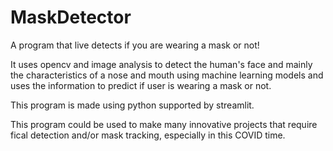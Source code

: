 # MaskDetector
A program that live detects if you are wearing a mask or not!

It uses opencv and image analysis to detect the human's face and mainly the characteristics of a nose and mouth using machine learning models and uses the information to predict if user is wearing a mask or not.

This program is made using python supported by streamlit.

This program could be used to make many innovative projects that require fical detection and/or mask tracking, especially in this COVID time.
